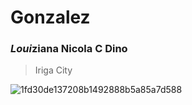 # Gonzalez
### *Loui*ziana Nicola C Dino
> Iriga City


![1fd30de137208b1492888b5a85a7d588](https://github.com/user-attachments/assets/fd3e4f85-7aaf-4a60-9295-757e7b129d83)
